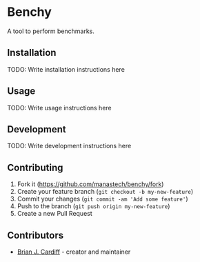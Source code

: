 # Benchy

A tool to perform benchmarks.

## Installation

TODO: Write installation instructions here

## Usage

TODO: Write usage instructions here

## Development

TODO: Write development instructions here

## Contributing

1. Fork it (<https://github.com/manastech/benchy/fork>)
2. Create your feature branch (`git checkout -b my-new-feature`)
3. Commit your changes (`git commit -am 'Add some feature'`)
4. Push to the branch (`git push origin my-new-feature`)
5. Create a new Pull Request

## Contributors

- [Brian J. Cardiff](https://github.com/bcardiff) - creator and maintainer
